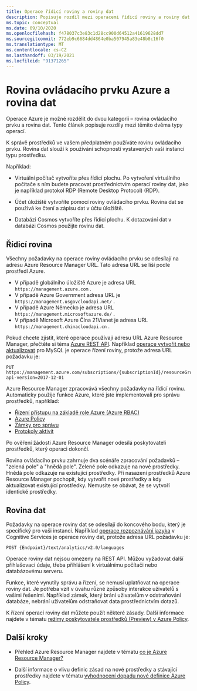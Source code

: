 ```yaml
---
title: Operace řídicí roviny a roviny dat
description: Popisuje rozdíl mezi operacemi řídicí roviny a roviny dat. Operace roviny ovládacího prvku jsou zpracovávány Azure Resource Manager. Operace roviny dat je zpracovávána službou.
ms.topic: conceptual
ms.date: 09/10/2020
ms.openlocfilehash: f478037c3e83c1d28cc900d64512a41619628dd7
ms.sourcegitcommit: 772eb9c6684dd4864e0ba507945a83e48b8c16f0
ms.translationtype: MT
ms.contentlocale: cs-CZ
ms.lasthandoff: 03/19/2021
ms.locfileid: "91371265"
---
```

# <a name="azure-control-plane-and-data-plane"></a>Rovina ovládacího prvku Azure a rovina dat

Operace Azure je možné rozdělit do dvou kategorií – rovina ovládacího prvku a rovina dat. Tento článek popisuje rozdíly mezi těmito dvěma typy operací.

K správě prostředků ve vašem předplatném používáte rovinu ovládacího prvku. Rovina dat slouží k používání schopností vystavených vaší instancí typu prostředku.

Například:

* Virtuální počítač vytvoříte přes řídicí plochu. Po vytvoření virtuálního počítače s ním budete pracovat prostřednictvím operací roviny dat, jako je například protokol RDP (Remote Desktop Protocol) (RDP).

* Účet úložiště vytvoříte pomocí roviny ovládacího prvku. Rovina dat se používá ke čtení a zápisu dat v účtu úložiště.

* Databázi Cosmos vytvoříte přes řídicí plochu. K dotazování dat v databázi Cosmos použijte rovinu dat.

## <a name="control-plane"></a>Řídicí rovina

Všechny požadavky na operace roviny ovládacího prvku se odesílají na adresu Azure Resource Manager URL. Tato adresa URL se liší podle prostředí Azure.

* V případě globálního úložiště Azure je adresa URL `https://management.azure.com` .
* V případě Azure Government adresa URL je `https://management.usgovcloudapi.net/` .
* V případě Azure Německo je adresa URL `https://management.microsoftazure.de/` .
* V případě Microsoft Azure Čína 21Vianet je adresa URL `https://management.chinacloudapi.cn` .

Pokud chcete zjistit, které operace používají adresu URL Azure Resource Manager, přečtěte si téma [Azure REST API](/rest/api/azure/). Například [operace vytvořit nebo aktualizovat](/rest/api/mysql/databases/createorupdate) pro MySQL je operace řízení roviny, protože adresa URL požadavku je:

```http
PUT https://management.azure.com/subscriptions/{subscriptionId}/resourceGroups/{resourceGroupName}/providers/Microsoft.DBforMySQL/servers/{serverName}/databases/{databaseName}?api-version=2017-12-01
```

Azure Resource Manager zpracovává všechny požadavky na řídicí rovinu. Automaticky použije funkce Azure, které jste implementovali pro správu prostředků, například:

* [Řízení přístupu na základě role Azure (Azure RBAC)](../../role-based-access-control/overview.md)
* [Azure Policy](../../governance/policy/overview.md)
* [Zámky pro správu](lock-resources.md)
* [Protokoly aktivit](view-activity-logs.md)

Po ověření žádosti Azure Resource Manager odesílá poskytovateli prostředků, který operaci dokončí.

Rovina ovládacího prvku zahrnuje dva scénáře zpracování požadavků – "zelená pole" a "hnědá pole". Zelené pole odkazuje na nové prostředky. Hnědá pole odkazuje na existující prostředky. Při nasazení prostředků Azure Resource Manager pochopit, kdy vytvořit nové prostředky a kdy aktualizovat existující prostředky. Nemusíte se obávat, že se vytvoří identické prostředky.

## <a name="data-plane"></a>Rovina dat

Požadavky na operace roviny dat se odesílají do koncového bodu, který je specifický pro vaši instanci. Například [operace rozpoznávání jazyka](/rest/api/cognitiveservices/textanalytics/detect%20language/detect%20language) v Cognitive Services je operace roviny dat, protože adresa URL požadavku je:

```http
POST {Endpoint}/text/analytics/v2.0/languages
```

Operace roviny dat nejsou omezeny na REST API. Můžou vyžadovat další přihlašovací údaje, třeba přihlášení k virtuálnímu počítači nebo databázovému serveru.

Funkce, které vynutily správu a řízení, se nemusí uplatňovat na operace roviny dat. Je potřeba vzít v úvahu různé způsoby interakce uživatelů s vašimi řešeními. Například zámek, který brání uživatelům v odstraňování databáze, nebrání uživatelům odstraňovat data prostřednictvím dotazů.

K řízení operací roviny dat můžete použít některé zásady. Další informace najdete v tématu [režimy poskytovatele prostředků (Preview) v Azure Policy](../../governance/policy/concepts/definition-structure.md#resource-provider-modes).

## <a name="next-steps"></a>Další kroky

* Přehled Azure Resource Manager najdete v tématu [co je Azure Resource Manager?](overview.md)

* Další informace o vlivu definic zásad na nové prostředky a stávající prostředky najdete v tématu [vyhodnocení dopadu nové definice Azure Policy](../../governance/policy/concepts/evaluate-impact.md).

